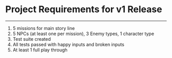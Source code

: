 # Project Requirements for v1 Release
___
1. 5 missions for main story line
2. 5 NPCs (at least one per mission), 3 Enemy types, 1 character type
3. Test suite created
4. All tests passed with happy inputs and broken inputs
5. At least 1 full play through
